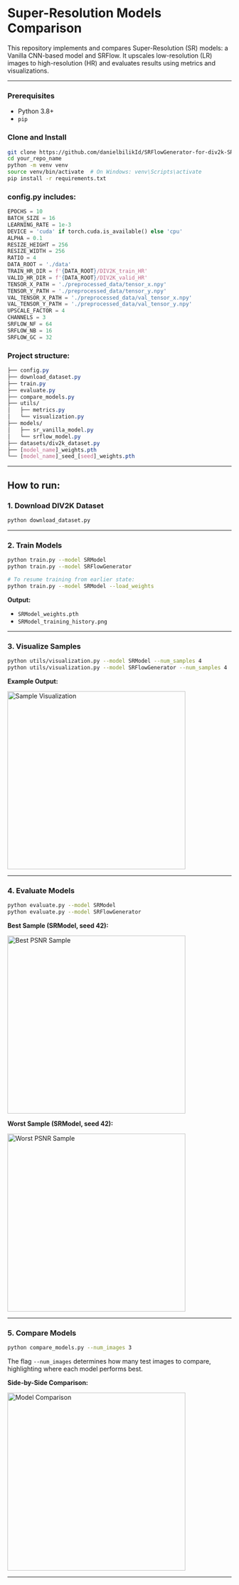# Super-Resolution Models Comparison

This repository implements and compares Super-Resolution (SR) models: a Vanilla CNN-based model and SRFlow. It upscales low-resolution (LR) images to high-resolution (HR) and evaluates results using metrics and visualizations.

---
### Prerequisites

- Python 3.8+
- `pip`

### Clone and Install

```bash
git clone https://github.com/danielbilikId/SRFlowGenerator-for-div2k-SR.git
cd your_repo_name
python -m venv venv
source venv/bin/activate  # On Windows: venv\Scripts\activate
pip install -r requirements.txt
```

### config.py includes:
```python
EPOCHS = 10
BATCH_SIZE = 16
LEARNING_RATE = 1e-3
DEVICE = 'cuda' if torch.cuda.is_available() else 'cpu'
ALPHA = 0.1
RESIZE_HEIGHT = 256
RESIZE_WIDTH = 256
RATIO = 4
DATA_ROOT = './data'
TRAIN_HR_DIR = f'{DATA_ROOT}/DIV2K_train_HR'
VALID_HR_DIR = f'{DATA_ROOT}/DIV2K_valid_HR'
TENSOR_X_PATH = './preprocessed_data/tensor_x.npy'
TENSOR_Y_PATH = './preprocessed_data/tensor_y.npy'
VAL_TENSOR_X_PATH = './preprocessed_data/val_tensor_x.npy'
VAL_TENSOR_Y_PATH = './preprocessed_data/val_tensor_y.npy'
UPSCALE_FACTOR = 4
CHANNELS = 3
SRFLOW_NF = 64
SRFLOW_NB = 16
SRFLOW_GC = 32
```

### Project structure:
```css
├── config.py
├── download_dataset.py
├── train.py
├── evaluate.py
├── compare_models.py
├── utils/
│   ├── metrics.py
│   └── visualization.py
├── models/
│   ├── sr_vanilla_model.py
│   └── srflow_model.py
├── datasets/div2k_dataset.py
├── [model_name]_weights.pth
└── [model_name]_seed_[seed]_weights.pth
```

---

## How to run: 

### 1. Download DIV2K Dataset
```bash
python download_dataset.py
```

---

### 2. Train Models 
```bash
python train.py --model SRModel
python train.py --model SRFlowGenerator

# To resume training from earlier state:
python train.py --model SRModel --load_weights
```

**Output:**
- `SRModel_weights.pth`
- `SRModel_training_history.png`

---

### 3. Visualize Samples

```bash
python utils/visualization.py --model SRModel --num_samples 4
python utils/visualization.py --model SRFlowGenerator --num_samples 4
```

**Example Output:**

<img src="visualizations/SRModel_vs_bicubic/SRModel_sample_1_vs_bicubic.png" alt="Sample Visualization" width="400"/>

---

### 4. Evaluate Models

```bash
python evaluate.py --model SRModel
python evaluate.py --model SRFlowGenerator
```

**Best Sample (SRModel, seed 42):**

<img src="visualizations_SRModel_seed42/SRModel_seed42_best_qualitative_grid.png" alt="Best PSNR Sample" width="400"/>

**Worst Sample (SRModel, seed 42):**

<img src="visualizations_SRModel_seed42/SRModel_seed42_worst_qualitative_grid.png" alt="Worst PSNR Sample" width="400"/>

---

### 5. Compare Models

```bash
python compare_models.py --num_images 3
```

The flag `--num_images` determines how many test images to compare, highlighting where each model performs best.

**Side-by-Side Comparison:**

<img src="comparison_plots/SRFlow_Significantly_Better.png" alt="Model Comparison" width="400"/>

---
